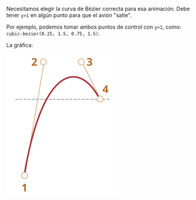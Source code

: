 Necesitamos elegir la curva de Bézier correcta para esa animación. Debe tener `y>1` en algún punto para que el avión "salte".

Por ejemplo, podemos tomar ambos puntos de control con `y>1`, como: `cubic-bezier(0.25, 1.5, 0.75, 1.5)`.

La gráfica:

![](bezier-up.svg)
